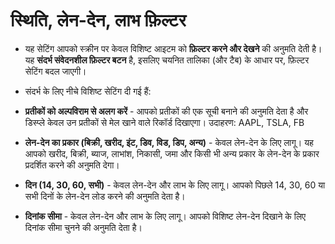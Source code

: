 # **स्थिति, लेन-देन, लाभ फ़िल्टर**

- यह सेटिंग आपको स्क्रीन पर केवल विशिष्ट आइटम को **फ़िल्टर करने और देखने** की अनुमति देती है। यह **संदर्भ संवेदनशील फ़िल्टर बटन** है, इसलिए चयनित तालिका (और टैब) के आधार पर, फ़िल्टर सेटिंग बदल जाएगी।

- संदर्भ के लिए नीचे विशिष्ट सेटिंग दी गई हैं:

- **प्रतीकों को अल्पविराम से अलग करें** - आपको प्रतीकों की एक सूची बनाने की अनुमति देता है और डिस्प्ले केवल उन प्रतीकों से मेल खाने वाले रिकॉर्ड दिखाएगा। उदाहरण: AAPL, TSLA, FB

- **लेन-देन का प्रकार (बिक्री, खरीद, इंट, डिव, विड, डिप, अन्य)** - केवल लेन-देन के लिए लागू। यह आपको खरीद, बिक्री, ब्याज, लाभांश, निकासी, जमा और किसी भी अन्य प्रकार के लेन-देन के प्रकार प्रदर्शित करने की अनुमति देगा।

- **दिन (14, 30, 60, सभी)** - केवल लेन-देन और लाभ के लिए लागू। आपको पिछले 14, 30, 60 या सभी दिनों के लेन-देन लोड करने की अनुमति देता है।
- **दिनांक सीमा** - केवल लेन-देन और लाभ के लिए लागू। आपको विशिष्ट लेन-देन दिखाने के लिए दिनांक सीमा चुनने की अनुमति देता है।
